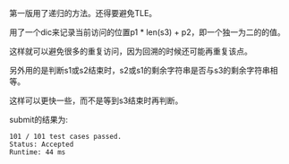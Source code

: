 第一版用了递归的方法。还得要避免TLE。

用了一个dic来记录当前访问的位置p1 * len(s3) + p2，即一个独一为二的的值。

这样就可以避免很多的重复访问，因为回溯的时候还可能再重复该点。

另外用的是判断s1或s2结束时，s2或s1的剩余字符串是否与s3的剩余字符串相等。

这样可以更快一些，而不是等到s3结束时再判断。

submit的结果为:
```
101 / 101 test cases passed.
Status: Accepted
Runtime: 44 ms
```
